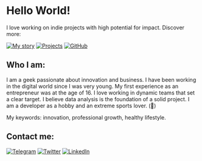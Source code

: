 # Hello World!

I love working on indie projects with high potential for impact. Discover more:

[![My story](https://img.shields.io/badge/Website-riccardolinares.me-blue)](https://riccardolinares.me/)
[![Projects](https://img.shields.io/badge/Projects-riccardolinares.me-blue)](https://riccardolinares.me/projects)
[![GitHub](https://img.shields.io/badge/GitHub-riccardolinares-lightgrey)](https://github.com/riccardolinares)

## Who I am:

I am a geek passionate about innovation and business.
I have been working in the digital world since I was very young.
My first experience as an entrepreneur was at the age of 16.
I love working in dynamic teams that set a clear target.
I believe data analysis is the foundation of a solid project.
I am a developer as a hobby and an extreme sports lover. (🏓)

My keywords: innovation, professional growth, healthy lifestyle.

## Contact me:

[![Telegram](https://img.shields.io/badge/Telegram-2CA5E0?style=for-the-badge&logo=telegram&logoColor=white)](https://t.me/riccardolinares)
[![Twitter](https://img.shields.io/badge/Twitter-1DA1F2?style=for-the-badge&logo=twitter&logoColor=white)](https://twitter.com/riccardolinares)
[![LinkedIn](https://img.shields.io/badge/LinkedIn-0077B5?style=for-the-badge&logo=linkedin&logoColor=white)](https://www.linkedin.com/in/riccardolinares/)
